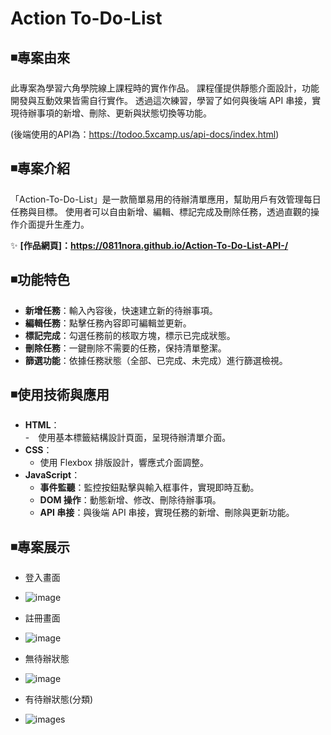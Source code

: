 # Action To-Do-List

## ◾專案由來  
此專案為學習六角學院線上課程時的實作作品。
課程僅提供靜態介面設計，功能開發與互動效果皆需自行實作。
透過這次練習，學習了如何與後端 API 串接，實現待辦事項的新增、刪除、更新與狀態切換等功能。

(後端使用的API為：https://todoo.5xcamp.us/api-docs/index.html)

## ◾專案介紹  
「Action-To-Do-List」是一款簡單易用的待辦清單應用，幫助用戶有效管理每日任務與目標。
使用者可以自由新增、編輯、標記完成及刪除任務，透過直觀的操作介面提升生產力。

✨ **[作品網頁]：https://0811nora.github.io/Action-To-Do-List-API-/**

## ◾功能特色  
- **新增任務**：輸入內容後，快速建立新的待辦事項。  
- **編輯任務**：點擊任務內容即可編輯並更新。  
- **標記完成**：勾選任務前的核取方塊，標示已完成狀態。  
- **刪除任務**：一鍵刪除不需要的任務，保持清單整潔。  
- **篩選功能**：依據任務狀態（全部、已完成、未完成）進行篩選檢視。  

## ◾使用技術與應用  
- **HTML**：  
  -　使用基本標籤結構設計頁面，呈現待辦清單介面。
- **CSS**：  
  - 使用 Flexbox 排版設計，響應式介面調整。    
- **JavaScript**：  
  - **事件監聽**：監控按鈕點擊與輸入框事件，實現即時互動。  
  - **DOM 操作**：動態新增、修改、刪除待辦事項。  
  - **API 串接**：與後端 API 串接，實現任務的新增、刪除與更新功能。
 

## ◾專案展示  

- 登入畫面
- ![image](https://github.com/user-attachments/assets/c259ff93-71bc-4b1b-844b-cec0bf965dd8)

- 註冊畫面
- ![image](https://github.com/user-attachments/assets/badaa8f0-4b55-45eb-a5f7-16cbb7cf4ccf)

- 無待辦狀態
- ![image](https://github.com/user-attachments/assets/9b9a7e70-855c-4943-805e-4199359f00e8)

- 有待辦狀態(分類)
- ![images](https://github.com/user-attachments/assets/1ecaae2f-2df2-4bde-89f8-75ecc4fc724b)







